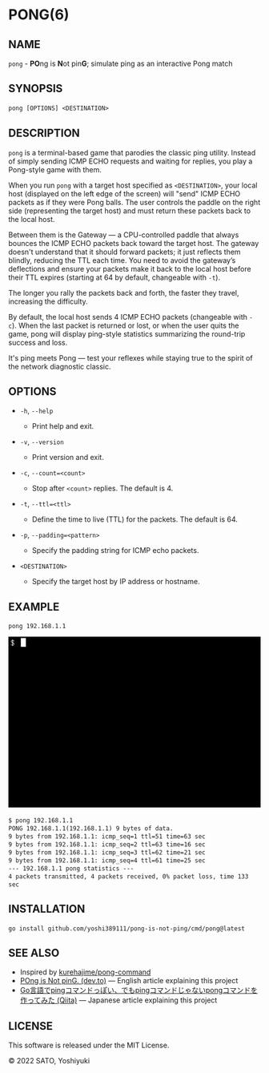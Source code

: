 # PONG(6)

## NAME

`pong` - **PO**ng is **N**ot pin**G**; simulate ping as an interactive Pong match

## SYNOPSIS

```txt
pong [OPTIONS] <DESTINATION>
```

## DESCRIPTION

`pong` is a terminal-based game that parodies the classic ping utility. Instead of simply sending ICMP ECHO requests and waiting for replies, you play a Pong-style game with them.

When you run `pong` with a target host specified as `<DESTINATION>`, your local host (displayed on the left edge of the screen) will "send" ICMP ECHO packets as if they were Pong balls. The user controls the paddle on the right side (representing the target host) and must return these packets back to the local host.

Between them is the Gateway — a CPU-controlled paddle that always bounces the ICMP ECHO packets back toward the target host. The gateway doesn't understand that it should forward packets; it just reflects them blindly, reducing the TTL each time. You need to avoid the gateway’s deflections and ensure your packets make it back to the local host before their TTL expires (starting at 64 by default, changeable with `-t`).

The longer you rally the packets back and forth, the faster they travel, increasing the difficulty.

By default, the local host sends 4 ICMP ECHO packets (changeable with `-c`). When the last packet is returned or lost, or when the user quits the game, pong will display ping-style statistics summarizing the round-trip success and loss.

It's ping meets Pong — test your reflexes while staying true to the spirit of the network diagnostic classic.

## OPTIONS

- `-h`, `--help`
  - Print help and exit.

- `-v`, `--version`
  - Print version and exit.

- `-c`, `--count=<count>`
  - Stop after `<count>` replies. The default is 4.

- `-t`, `--ttl=<ttl>`
  - Define the time to live (TTL) for the packets. The default is 64.

- `-p`, `--padding=<pattern>`
  - Specify the padding string for ICMP echo packets.

- `<DESTINATION>`
  - Specify the target host by IP address or hostname.

## EXAMPLE

```shell
pong 192.168.1.1
```

![pong](./docs/pong.gif)

```console
$ pong 192.168.1.1
PONG 192.168.1.1(192.168.1.1) 9 bytes of data.
9 bytes from 192.168.1.1: icmp_seq=1 ttl=51 time=63 sec
9 bytes from 192.168.1.1: icmp_seq=2 ttl=63 time=16 sec
9 bytes from 192.168.1.1: icmp_seq=3 ttl=62 time=21 sec
9 bytes from 192.168.1.1: icmp_seq=4 ttl=61 time=25 sec
--- 192.168.1.1 pong statistics ---
4 packets transmitted, 4 packets received, 0% packet loss, time 133 sec
```

## INSTALLATION

```shell
go install github.com/yoshi389111/pong-is-not-ping/cmd/pong@latest
```

## SEE ALSO

- Inspired by [kurehajime/pong-command](https://github.com/kurehajime/pong-command)
- [POng is Not pinG. (dev.to)](https://dev.to/yoshi389111/pong-is-not-ping-323d) — English article explaining this project
- [Go言語でpingコマンドっぽい、でもpingコマンドじゃないpongコマンドを作ってみた (Qiita)](https://qiita.com/yoshi389111/items/a289f1c470616c5f10c4) — Japanese article explaining this project

## LICENSE

This software is released under the MIT License.

&copy; 2022 SATO, Yoshiyuki
